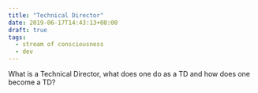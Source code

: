 ```yaml
---
title: "Technical Director"
date: 2019-06-17T14:43:13+08:00
draft: true
tags:
  - stream of consciousness
  - dev
---
```


What is a Technical Director, what does one do as a TD and how does one become a TD?
